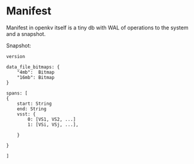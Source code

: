 # Manifest

Manifest in openkv itself is a tiny db with WAL of operations to the system and a snapshot.


Snapshot:

```
version

data_file_bitmaps: {
    "4mb":  Bitmap
    "16mb": Bitmap
}

spans: [
{
    start: String
    end: String
    vsst: {
        0: [VS1, VS2, ...]
        1: [VSi, VSj, ...], 

    }

}

]
    



```
